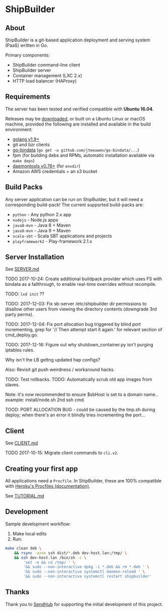 # ShipBuilder

## About

ShipBuilder is a git-based application deployment and serving system (PaaS) written in Go.

Primary components:

* ShipBuilder command-line client
* ShipBuilder server
* Container management (LXC 2.x)
* HTTP load balancer (HAProxy)

## Requirements

The server has been tested and verified compatible with **Ubuntu 16.04**.

Releases may be [downloaded](https://github.com/jaytaylor/shipbuilder/releases), or built on a Ubuntu Linux or macOS machine, provided the following are installed and available in the build environment:

* [golang v1.9+](https://golang.org/dl/)
* git and bzr clients
* [go-bindata](https://github.com/jteeuwen/go-bindata) (`go get -u github.com/jteeuwen/go-bindata/...`)
* fpm (for building debs and RPMs, automatic installation available via `make deps`)
* [daemontools v0.76+](https://github.com/daemontools/daemontools) (for `envdir`)
* Amazon AWS credentials + an s3 bucket

## Build Packs

Any server application can be run on ShipBuilder, but it will need a corresponding build-pack! The current supported build-packs are:

* `python` - Any python 2.x app
* `nodejs` - Node.js apps
* `java8-mvn` - Java 8 + Maven
* `java9-mvn` - Java 9 + Maven
* `scala-sbt` - Scala SBT applications and projects
* `playframework2` - Play-framework 2.1.x

## Server Installation

See [SERVER.md](https://github.com/jaytaylor/shipbuilder/blob/master/SERVER.md)

TODO 2017-10-24: Create additional buildpack provider which uses FS with bindata as a fallthrough, to enable real-time overrides without recompile.

TODO: `lxd init` ??

TODO: 2017-12-03: Fix sb-server /etc/shipbuilder dir permissions to disallow other users from viewing the directory contents (downgrade 3rd party perms).

TODO: 2017-12-04: Fix port allocation bug triggered by blind port incrementing, grep for '// Then attempt start it again.' for relevant section of cmd_deploy.go.

TODO: 2017-12-16: Figure out why shutdown_container.py isn't purging iptables rules.

Why isn't the LB gettng updated hap configs?

Also: Revisit git push weirdness / workaround hacks.

TODO: Test rollbacks.
TODO: Automatically scrub old app images from slaves.

Note: it's now recommended to ensure $sbHost is set to a domain name.. example: install/node.sh 2nd ssh cmd.

TOOD: PORT ALLOCATION BUG - could be caused by the tmp.sh during deploy; when there's an error it blindly tries incrementing the port...

## Client

See [CLIENT.md](https://github.com/jaytaylor/shipbuilder/blob/master/CLIENT.md)

TODO 2017-10-15: Migrate client commands to `cli.v2`.

## Creating your first app

All applications need a `Procfile`.  In ShipBuilder, these are 100% compatible with [Heroku's Procfiles (documentation)](https://devcenter.heroku.com/articles/procfile).

See [TUTORIAL.md](https://github.com/jaytaylor/shipbuilder/blob/master/TUTORIAL.md)

## Development

Sample development workflow:

1. Make local edits
2. Run:
```bash
make clean deb \
    && rsync -azve ssh dist/*.deb dev-host.lan:/tmp/ \
    && ssh dev-host.lan /bin/sh -c \
        'set -e && cd /tmp/ ' \
        '&& sudo --non-interactive dpkg -i *.deb && rm *.deb ' \
        '&& sudo --non-interactive systemctl daemon-reload ' \
        '&& sudo --non-interactive systemctl restart shipbuilder'
```

## Thanks

Thank you to [SendHub](https://www.sendhub.com) for supporting the initial development of this project.


